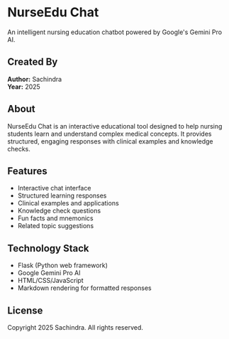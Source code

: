 # NurseEdu Chat

An intelligent nursing education chatbot powered by Google's Gemini Pro AI. 

## Created By
**Author:** Sachindra  
**Year:** 2025

## About
NurseEdu Chat is an interactive educational tool designed to help nursing students learn and understand complex medical concepts. It provides structured, engaging responses with clinical examples and knowledge checks.

## Features
- Interactive chat interface
- Structured learning responses
- Clinical examples and applications
- Knowledge check questions
- Fun facts and mnemonics
- Related topic suggestions

## Technology Stack
- Flask (Python web framework)
- Google Gemini Pro AI
- HTML/CSS/JavaScript
- Markdown rendering for formatted responses

## License
Copyright 2025 Sachindra. All rights reserved. 

